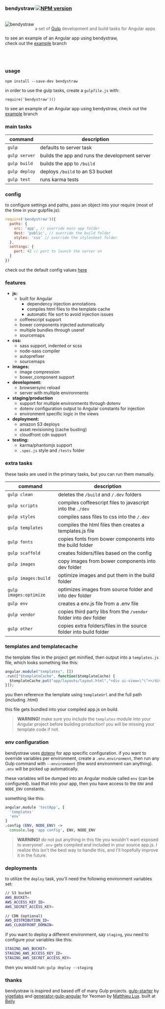 ### bendystraw [![NPM version](https://img.shields.io/npm/v/bendystraw.svg?style=flat-square)](https://www.npmjs.com/package/bendystraw)
<br>

<img src="http://i.imgur.com/Pdmetdq.png" alt="bendystraw" align="left" />

> a set of [Gulp](https://github.com/gulpjs/gulp/) development and build tasks for Angular apps

to see an example of an Angular app using bendystraw, <br> check out the [example](https://github.com/brousalis/bendystraw/tree/example) branch


<br><br>

### usage

    npm install --save-dev bendystraw

in order to use the gulp tasks, create a `gulpfile.js` with:

```
require('bendystraw')()
```

to see an example of an Angular app using bendystraw, check out the [example](https://github.com/brousalis/bendystraw/tree/example) branch

### main tasks

command | description
------- | ------------
`gulp` | defaults to server task
`gulp server` | builds the app and runs the development server
`gulp build` | builds the app to `/build`
`gulp deploy` | deploys `/build` to an S3 bucket
`gulp test` | runs karma tests

### config

to configure settings and paths, pass an object into your require (most of the time in your gulpfile.js):
```javascript
require('bendystraw')({
  paths: {
    src: 'app', // override main app folder 
    dest: 'public', // override the build folder
    styles: 'css' // override the stylesheet folder
  },
  settings: {
    port: 42 // port to launch the server on
  }
})
```
check out the default config values [here](https://github.com/brousalis/bendystraw/blob/master/gulpfile.js/config.js)

### features
- **js:** 
  - built for Angular
    - dependency injection annotations
    - compiles html files to the template cache
    - automatic file sort to avoid injection issues
  - coffeescript support
  - bower components injected automatically
  - multiple bundles through useref
  - sourcemaps
- **css:** 
  - sass support, indented or scss
  - node-sass compiler
  - autoprefixer
  - sourcemaps
- **images:**
  - image compression
  - bower_component support
- **development:**
  - browsersync reload
  - server with multiple environments
- **staging/production**
  - support for multiple environments through dotenv
  - dotenv configuration output to Angular constants for injection
  - environment specific logic in the views
- **deployment:**
  - amazon S3 deploys
  - asset revisioning (cache busting)
  - cloudfront cdn support
- **testing:**
  - karma/phantomjs support
  - `.spec.js` style and `/tests` folder

### extra tasks

these tasks are used in the primary tasks, but you can run them manually.

command | description
------- | ------------
`gulp clean` | deletes the `/build` and `/.dev` folders
`gulp scripts` | compiles coffeescript files to javascript into the `./dev`
`gulp styles` | compiles sass files to css into the `/.dev`
`gulp templates` | compiles the html files then creates a templates.js file
`gulp fonts` | copies fonts from bower components into the build folder
`gulp scaffold` | creates folders/files based on the config
`gulp images` | copy images from bower components into dev folder
`gulp images:build` | optimize images and put them in the build folder
`gulp images:optimize` | optimizes images from source folder and into dev folder
`gulp env` | creates a env.js file from a .env file
`gulp vendor` | copies third party libs from the `/vendor` folder into dev folder
`gulp other` | copies extra folders/files in the source folder into build folder

### templates and templatecache

the template files in the project get minified, then output into a `templates.js` file, which looks something like this:

```javascript
angular.module("templates", [])
.run(["$templateCache", function($templateCache) {
  $templateCache.put("app/layouts/layout.html","<div ui-view=\"\"></div>");
}]);
```

you then reference the template using `templateUrl` and the full path (including .html)

this file gets bundled into your compiled app.js on build.

> **WARNING!** make sure you include the `templates` module into your Angular project before building production! you will be missing your template code if not.

### env configuration

bendystraw uses [dotenv](https://github.com/motdotla/dotenv) for app specific configuration. if you want to override variables per environment, create a `.env.environment`, then run any Gulp command with `--environment` (the word environment can anything). `.env` will be picked up automatically.

these variables will be dumped into an Angular module called `env` (can be configured). load that into your app, then you have access to the `ENV` and `NODE_ENV` constants.

something like this:

```coffeescript
angular.module 'testApp', [
  'templates'
  'env'
]
.config (ENV, NODE_ENV) ->
  console.log 'app config', ENV, NODE_ENV
```

> **WARNING!** do not put anything in this file you wouldn't want exposed to everyone! `.env` gets compiled and included in your source app.js. I realize this isn't the best way to handle this, and I'll hopefully improve it in the future.

### deployments

to utilize the `deploy` task, you'll need the following environment variables set:

```bash
// S3 bucket
AWS_BUCKET=
AWS_ACCESS_KEY_ID=
AWS_SECRET_ACCESS_KEY=
    
// CDN (optional)
AWS_DISTRIBUTION_ID=
AWS_CLOUDFRONT_DOMAIN=
```

if you want to deploy a different environment, say `staging`, you need to configure your variables like this:

```bash
STAGING_AWS_BUCKET=
STAGING_AWS_ACCESS_KEY_ID=
STAGING_AWS_SECRET_ACCESS_KEY=
```

then you would run: `gulp deploy --staging`

### thanks

bendystraw is inspired and based off of many Gulp projects. [gulp-starter](https://github.com/vigetlabs/gulp-starter/) by [vigetlabs](https://viget.com/extend) and [generator-gulp-angular](https://github.com/Swiip/generator-gulp-angular) for Yeoman by [Matthieu Lux](github.com/swiip). built at [Belly](http://github.com/bellycard)
